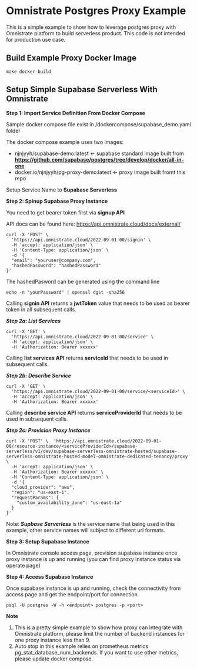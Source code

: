# Omnistrate Postgres Proxy Example
This is a simple example to show how to leverage postgres proxy with Omnistrate platform to build serverless product.
This code is not intended for production use case.

## Build Example Proxy Docker Image

```
make docker-build
```


## Setup Simple Supabase Serverless With Omnistrate

**Step 1: Import Service Definition From Docker Compose**

Sample docker compose file exist in /dockercompose/supabase_demo.yaml folder

The docker compose example uses two images: 
- njnjyyh/supabase-demo:latest <- supabase standard image built from **https://github.com/supabase/postgres/tree/develop/docker/all-in-one**
- docker.io/njnjyyh/pg-proxy-demo:latest <- proxy image built fromt this repo

Setup Service Name to **Supabase Serverless**


**Step 2: Spinup Supabase Proxy Instance**

You need to get bearer token first via **signup API**

API docs can be found here: https://api.omnistrate.cloud/docs/external/
```
curl -X 'POST' \
  'https://api.omnistrate.cloud/2022-09-01-00/signin' \
  -H 'accept: application/json' \
  -H 'Content-Type: application/json' \
  -d '{
  "email": "youruser@company.com",
  "hashedPassword": "hashedPassword"
}'
```
The hashedPasword can be generated using the command line
```
echo -n "yourPassword" | openssl dgst -sha256
```
Calling **signin API** returns a **jwtToken** value that needs to be used as bearer token in all subsequent calls. 

***Step 2a: List Services***
```
curl -X 'GET' \
  'https://api.omnistrate.cloud/2022-09-01-00/service' \
  -H 'accept: application/json' \
  -H 'Authorization: Bearer xxxxxx'
```
Calling **list services API** returns **serviceId** that needs to be used in subsequent calls.

***Step 2b: Describe Service***
```
curl -X 'GET' \
  'https://api.omnistrate.cloud/2022-09-01-00/service/<serviceId>' \
  -H 'accept: application/json' \
  -H 'Authorization: Bearer xxxxxx'
```

Calling **describe service API** returns **serviceProviderId** that needs to be used in subsequent calls. 

***Step 2c: Provision Proxy Instance***
```
curl -X 'POST' \  'https://api.omnistrate.cloud/2022-09-01-00/resource-instance/<serviceProviderId>/supabase-serverless/v1/dev/supabase-serverless-omnistrate-hosted/supabase-serverless-omnistrate-hosted-model-omnistrate-dedicated-tenancy/proxy' \
  -H 'accept: application/json' \
  -H 'Authorization: Bearer xxxxxx' \
  -H 'Content-Type: application/json' \
  -d '{
  "cloud_provider": "aws",
  "region": "us-east-1",
  "requestParams": {
    "custom_availability_zone": "us-east-1a"
  }
}'

```

Note: ***Supbase Serverless*** is the service name that being used in this example, other service names will subject to different url formats.

**Step 3: Setup Supabase Instance**

In Omnistrate console access page, provision supabase instance once proxy instance is up and running (you can find proxy instance status via operate page)

**Step 4: Access Supabase Instance**

Once supabase instance is up and running, check the connectivity from access page and get the endpoint/port for connection

```
psql -U postgres -W -h <endpoint> postgres -p <port>
```

**Note**

1. This is a pretty simple example to show how proxy can integrate with Omnistrate platform, please limit the number of backend instances for one proxy instance less than 9.
2. Auto stop in this example relies on prometheus metrics pg_stat_database_num_backends. If you want to use other metrics, please update docker compose.



